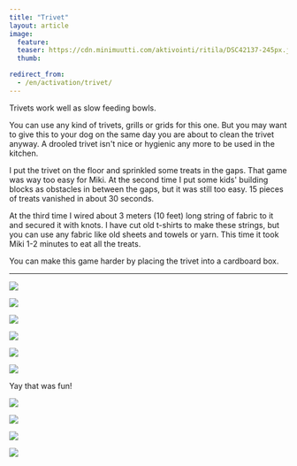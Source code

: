 ```yaml
---
title: "Trivet"
layout: article
image:
  feature:
  teaser: https://cdn.minimuutti.com/aktivointi/ritila/DSC42137-245px.jpg
  thumb:

redirect_from:
  - /en/activation/trivet/
---
```


Trivets work well as slow feeding bowls.

You can use any kind of trivets, grills or grids for this one. But you may want to give this to your dog on the same day you are about to clean the trivet anyway. A drooled trivet isn't nice or hygienic any more to be used in the kitchen.

I put the trivet on the floor and sprinkled some treats in the gaps. That game was way too easy for Miki. At the second time I put some kids' building blocks as obstacles in between the gaps, but it was still too easy. 15 pieces of treats vanished in about 30 seconds.

At the third time I wired about 3 meters (10 feet) long string of fabric to it and secured it with knots. I have cut old t-shirts to make these strings, but you can use any fabric like old sheets and towels or yarn. This time it took Miki 1-2 minutes to eat all the treats.

You can make this game harder by placing the trivet into a cardboard box.

---

![](https://cdn.minimuutti.com/aktivointi/ritila/DSC42137-800px.jpg)

![](https://cdn.minimuutti.com/aktivointi/ritila/DSC42147-800px.jpg)

![](https://cdn.minimuutti.com/aktivointi/ritila/DSC42191-800px.jpg)

![](https://cdn.minimuutti.com/aktivointi/ritila/DSC42664-800px.jpg)

![](https://cdn.minimuutti.com/aktivointi/ritila/DSC42724-800px.jpg)

![](https://cdn.minimuutti.com/aktivointi/ritila/DSC42760-800px.jpg)

Yay that was fun!

![](https://cdn.minimuutti.com/mikin-kuvat/1/DSC42767-800px.jpg)

![](https://cdn.minimuutti.com/aktivointi/ritila/DSC44553-800px.jpg)

![](https://cdn.minimuutti.com/aktivointi/ritila/DSC44557-800px.jpg)

![](https://cdn.minimuutti.com/aktivointi/ritila/DSC44604-800px.jpg)
